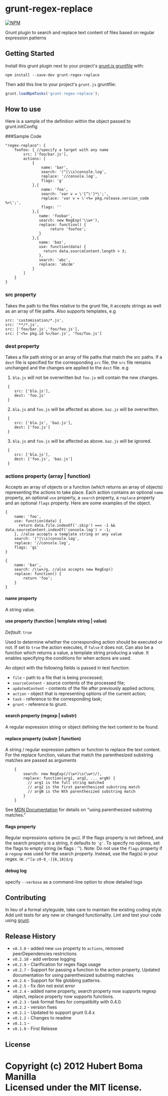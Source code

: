 # grunt-regex-replace

[![NPM](https://nodei.co/npm/grunt-regex-replace.png?downloads=true)](https://npmjs.org/package/grunt-regex-replace)

Grunt plugin to search and replace text content of files based on regular expression patterns

## Getting Started
Install this grunt plugin next to your project's [grunt.js gruntfile][getting_started] with:

```
npm install --save-dev grunt-regex-replace
```

Then add this line to your project's `grunt.js` gruntfile:

```javascript
grunt.loadNpmTasks('grunt-regex-replace');
```

[grunt]: http://gruntjs.com/
[getting_started]: https://github.com/gruntjs/grunt/blob/master/docs/getting_started.md

## How to use
Here is a sample of the definition within the object passed to grunt.initConfig

###Sample Code

    "regex-replace": {
        foofoo: { //specify a target with any name
            src: ['foo/bar.js'],
            actions: [
                {
                    name: 'bar',
                    search: '(^|\\s)console.log',
                    replace: '//console.log',
                    flags: 'g'
                },{
                    name: 'foo',
                    search: 'var v = \'[^\']*\';',
                    replace: 'var v = \'<%= pkg.release.version_code %>\';',
                    flags: ''
                },{
                   name: 'foobar',
                   search: new RegExp('\\w+'),
                   replace: function() {
                   	    return 'foofoo';
                   }
                },{
                   name: 'baz',
                   use: function(data) {
                     return data.sourceContent.length > 3;
                   },
                   search: 'abc',
                   replace: 'abcde'
                }
            ]
        }
    }

### src property
Takes the path to the files relative to the grunt file, it accepts strings as well as an array of file paths.
Also supports templates, e.g

    src: 'customisation/*.js',
    src: '**/*.js',
    src: ['foo/bar.js','foo/foo.js'],
    src: ['<%= pkg.id %>/bar.js', 'foo/foo.js']

### dest property
Takes a file path string or an array of file paths that match the src paths. If a `dest` file is specified for the corresponding
`src` file, the `src` file remains unchanged and the changes are applied to the `dest` file. e.g

1) `bla.js` will not be overwritten but `foo.js` will contain the new changes.
```
 {
    src: ['bla.js'],
    dest: 'foo.js'
 }
```

2) `bla.js` and `foo.js` will be affected as above. `baz.js` will be overwritten.

```
 {
    src: ['bla.js', 'baz.js'],
    dest: ['foo.js']
 }
```

3) `bla.js` and  `foo.js` will be affected as above. `baz.js` will be ignored.

```
 {
    src: ['bla.js'],
    dest: ['foo.js', 'baz.js']
 }
```



### actions property (array | function)
Accepts an array of objects or a function (which returns an array of objects) representing the actions to take place. Each action contains an optional `name` property, an optional `use` property, a `search` property, a `replace` property and
an optional `flags` property. Here are some examples of the object.

    {
        name: 'foo',
        use: function(data) {
          return data.file.indexOf('.skip') === -1 && data.sourceContent.indexOf('console.log') > -1;
        }, //also accepts a template string or any value
        search: '(^|\\s)console.log',
        replace: '//console.log',
        flags: 'gi'
    }

    {
        name: 'bar',
        search: /\\w+/g, //also accepts new RegExp()
        replace: function() {
            return 'foo';
        }
    }
#### name property
A string value.

#### use property (function | template string | value)
*Default*: `true`

Used to determine whether the corresponding action should be executed or not. If set to `true` the action executes,
if `false` it does not. Can also be a function which returns a value, a template string producing a value.
It enables specifying the conditions for when actions are used.

An object with the following fields is passed in test function:

* `file` - path to a file that is being processed;
* `sourceContent` - source contents of the processed file;
* `updatedContent` - contents of the file after previously applied actions;
* `action` - object that is representing options of the current action;
* `task` - reference to the corresponding task;
* `grunt` - reference to grunt.

#### search property (regexp | substr)
A regular expression string or object defining the text content to be found.

#### replace property (substr | function)
A string / regular expression pattern or function to replace the text content.
For the replace function, values that match the parenthesized substring matches are passed as arguments
```
    {
        search: new RegExp(/(\w+)\s(\w+)/),
        replace: function(arg1, arg2, ... argN) {
          // arg1 is the full string matched
          // arg2 is the first parenthesized substring match
          // argN is the Nth parenthesized substring match
        }
    }
```
See [MDN Documentation](https://developer.mozilla.org/en/docs/Web/JavaScript/Guide/Regular_Expressions#Using_parenthesized_substring_matches) for details on "using parenthesized substring matches."

#### flags property
Regular expressions options (ie `gmi`). If the flags property is not defined, and the search property is a string, it defaults to `'g'`. To specify no options, set the flags to empty string (ie flags : '').
Note: Do not use the `flags` property if a `regexp` was used for the search property. Instead, use the flag(s) in your regex. ie: `/^[a-z0-9_-]{6,18}$/g`

#### debug log
specify `--verbose` as a command-line option to show detailed logs

## Contributing
In lieu of a formal styleguide, take care to maintain the existing coding style. Add unit tests for any new or changed functionality. Lint and test your code using [grunt][grunt].

## Release History
* `v0.3.0` - added new `use` property to `actions`, removed peerDependencies restrictions
* `v0.2.10` - add verbose logging
* `v0.2.9` - Clarification for regex flags usage
* `v0.2.7` - Support for passing a function to the action property, Updated documentation for using parenthesized substring matches
* `v0.2.6` - Support for file globbing patterns.
* `v0.2.5` - fix /bin not exist error
* `v0.2.4` - added name property, search property now supports regexp object, replace property now supports functions.
* `v0.2.3` - task format fixes for compatibilty with 0.4.0.
* `v0.2.2` - version fixes
* `v0.2.1` - Updated to support grunt 0.4.x
* `v0.1.2` - Changes to readme
* `v0.1.1` -
* `v0.1.0` - First Release

## License
Copyright (c) 2012 Hubert Boma Manilla  
Licensed under the MIT license.
=======
